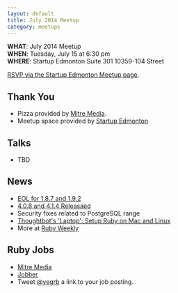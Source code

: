 ```yaml
---
layout: default
title: July 2014 Meetup
category: meetups
---
```


 **WHAT**: July 2014 Meetup  
 **WHEN**: Tuesday, July 15 at 6:30 pm  
 **WHERE**: Startup Edmonton Suite 301 10359-104 Street  

 [RSVP via the Startup Edmonton Meetup page](http://www.meetup.com/startupedmonton/events/193490912/).

## Thank You

* Pizza provided by [Mitre Media](http://mitremedia.com/).
* Meetup space provided by [Startup
  Edmonton](http://www.startupedmonton.com/)

## Talks
  * TBD

## News

 * [EOL for 1.8.7 and 1.9.2](https://www.ruby-lang.org/en/news/2014/07/01/eol-for-1-8-7-and-1-9-2/)
 * [4.0.8 and 4.1.4 Releasaed](http://weblog.rubyonrails.org/2014/7/2/Rails_4_0_8_and_4_1_4_have_been_released/)
  * Security fixes related to PostgreSQL range
 * [Thoughtbot's 'Laptop': Setup Ruby on Mac and Linux](https://github.com/thoughtbot/laptop/blob/master/README.md)
  * More at [Ruby Weekly](http://rubyweekly.com/issues)

## Ruby Jobs
  * [Mitre Media](http://mitremedia.com/#careers)
  * [Jobber](https://getjobber.com/jobs/rails_developer)
  * Tweet [@yegrb](https://twitter.com/yegrb) a link to your job posting.

